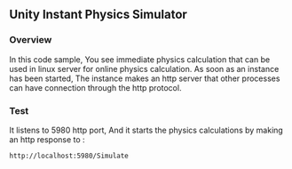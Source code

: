 ## **Unity Instant Physics Simulator**
### Overview
In this code sample, You see immediate physics calculation that can be used in linux server for online physics calculation.
As soon as an instance has been started, The instance makes an http server that other processes can have connection through the http protocol.

### Test
It listens to 5980 http port, And it starts the physics calculations by making an http response to :  

```
http://localhost:5980/Simulate
```
